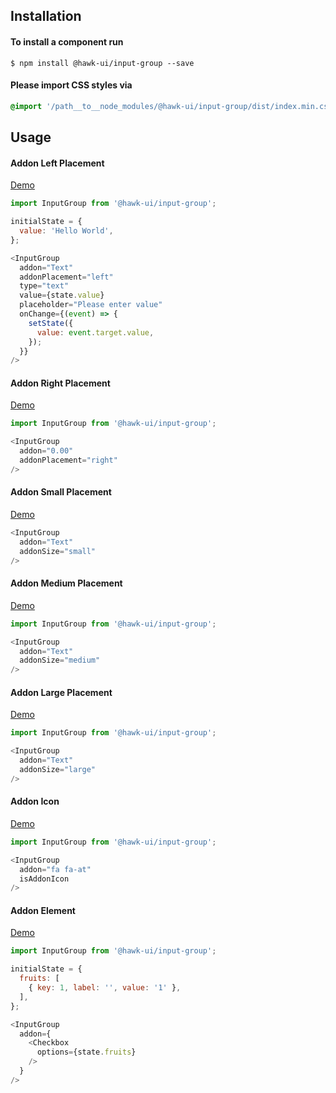 ## Installation


#### To install a component run
`$ npm install @hawk-ui/input-group --save`


#### Please import CSS styles via
```scss noeditor
@import '/path__to__node_modules/@hawk-ui/input-group/dist/index.min.css
```


## Usage


#### Addon Left Placement
[Demo](https://hawk.wallnit.com/#!/InputGroup/1)
```js static
import InputGroup from '@hawk-ui/input-group';
```
```js
initialState = {
  value: 'Hello World',
};

<InputGroup
  addon="Text"
  addonPlacement="left"
  type="text"
  value={state.value}
  placeholder="Please enter value"
  onChange={(event) => {
    setState({
      value: event.target.value,
    });
  }}
/>
```


#### Addon Right Placement
[Demo](https://hawk.wallnit.com/#!/InputGroup/3)
```js static
import InputGroup from '@hawk-ui/input-group';
```
```js
<InputGroup
  addon="0.00"
  addonPlacement="right"
/>
```


#### Addon Small Placement
[Demo](https://hawk.wallnit.com/#!/InputGroup/5)
```js
<InputGroup
  addon="Text"
  addonSize="small"
/>
```


#### Addon Medium Placement
[Demo](https://hawk.wallnit.com/#!/InputGroup/7)
```js static
import InputGroup from '@hawk-ui/input-group';
```
```js
<InputGroup
  addon="Text"
  addonSize="medium"
/>
```


#### Addon Large Placement
[Demo](https://hawk.wallnit.com/#!/InputGroup/9)
```js static
import InputGroup from '@hawk-ui/input-group';
```
```js
<InputGroup
  addon="Text"
  addonSize="large"
/>
```


#### Addon Icon
[Demo](https://hawk.wallnit.com/#!/InputGroup/11)
```js static
import InputGroup from '@hawk-ui/input-group';
```
```js
<InputGroup
  addon="fa fa-at"
  isAddonIcon
/>
```


#### Addon Element
[Demo](https://hawk.wallnit.com/#!/InputGroup/13)
```js static
import InputGroup from '@hawk-ui/input-group';
```
```js
initialState = {
  fruits: [
    { key: 1, label: '', value: '1' },
  ],
};

<InputGroup
  addon={
    <Checkbox
      options={state.fruits}
    />
  }
/>
```
